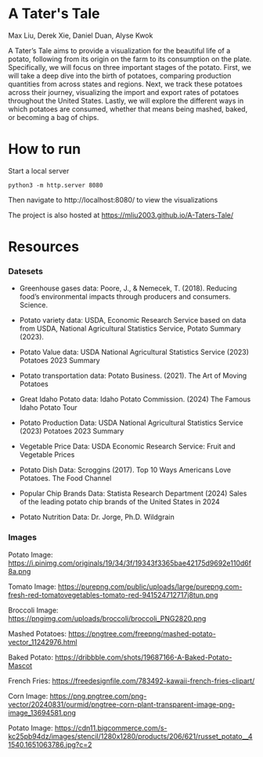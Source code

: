 # A Tater's Tale
Max Liu, Derek Xie, Daniel Duan, Alyse Kwok

A Tater’s Tale aims to provide a visualization for the beautiful life of a potato, following from its origin on the farm to its consumption on the plate. Specifically, we will focus on three important stages of the potato. First, we will take a deep dive into the birth of potatoes, comparing production quantities from across states and regions. Next, we track these potatoes across their journey, visualizing the import and export rates of potatoes throughout the United States. Lastly, we will explore the different ways in which potatoes are consumed, whether that means being mashed, baked, or becoming a bag of chips.

# How to run
Start a local server
```
python3 -m http.server 8080
```
Then navigate to http://localhost:8080/ to view the visualizations

The project is also hosted at https://mliu2003.github.io/A-Taters-Tale/

# Resources
### Datesets
- Greenhouse gases data: Poore, J., & Nemecek, T. (2018). Reducing food’s environmental impacts through producers and consumers. Science.

- Potato variety data: USDA, Economic Research Service based on data from USDA, National Agricultural Statistics Service, Potato Summary (2023).

- Potato Value data: USDA National Agricultural Statistics Service (2023) Potatoes 2023 Summary

- Potato transportation data: Potato Business. (2021). The Art of Moving Potatoes

- Great Idaho Potato data: Idaho Potato Commission. (2024) The Famous Idaho Potato Tour

- Potato Production Data: USDA National Agricultural Statistics Service (2023) Potatoes 2023 Summary

- Vegetable Price Data: USDA Economic Research Service: Fruit and Vegetable Prices

- Potato Dish Data: Scroggins (2017). Top 10 Ways Americans Love Potatoes. The Food Channel

- Popular Chip Brands Data: Statista Research Department (2024) Sales of the leading potato chip brands of the United States in 2024

- Potato Nutrition Data: Dr. Jorge, Ph.D. Wildgrain


### Images
Potato Image: https://i.pinimg.com/originals/19/34/3f/19343f3365bae42175d9692e110d6f8a.png

Tomato Image: https://purepng.com/public/uploads/large/purepng.com-fresh-red-tomatovegetables-tomato-red-941524712717j8tun.png

Broccoli Image: https://pngimg.com/uploads/broccoli/broccoli_PNG2820.png

Mashed Potatoes: https://pngtree.com/freepng/mashed-potato-vector_11242976.html 

Baked Potato: https://dribbble.com/shots/19687166-A-Baked-Potato-Mascot 

French Fries: https://freedesignfile.com/783492-kawaii-french-fries-clipart/ 

Corn Image:  https://png.pngtree.com/png-vector/20240831/ourmid/pngtree-corn-plant-transparent-image-png-image_13694581.png

Potato Image: https://cdn11.bigcommerce.com/s-kc25pb94dz/images/stencil/1280x1280/products/206/621/russet_potato__41540.1651063786.jpg?c=2 


